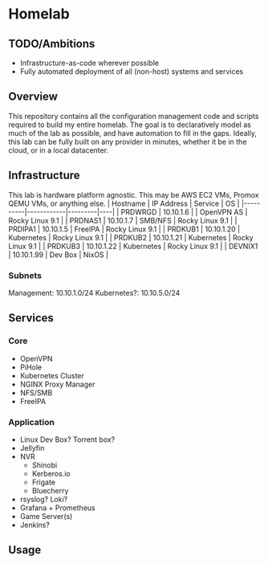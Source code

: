 # Homelab

## TODO/Ambitions
- Infrastructure-as-code wherever possible
- Fully automated deployment of all (non-host) systems and services

## Overview
This repository contains all the configuration management code and scripts required to build my entire
homelab. The goal is to declaratively model as much of the lab as possible, and have automation
to fill in the gaps. Ideally, this lab can be fully built on any provider in minutes, whether it be in
the cloud, or in a local datacenter.

## Infrastructure
This lab is hardware platform agnostic. This may be AWS EC2 VMs, Promox QEMU VMs, or anything else.
| Hostname | IP Address | Service | OS |
|----------|------------|---------|----|
| PRDWRGD  | 10.10.1.6 |  | OpenVPN AS | Rocky Linux 9.1 |
| PRDNAS1  | 10.10.1.7 | SMB/NFS | Rocky Linux 9.1 |
| PRDIPA1  | 10.10.1.5 | FreeIPA | Rocky Linux 9.1 |
| PRDKUB1  | 10.10.1.20 | Kubernetes | Rocky Linux 9.1 |
| PRDKUB2  | 10.10.1.21 | Kubernetes | Rocky Linux 9.1 |
| PRDKUB3  | 10.10.1.22 | Kubernetes | Rocky Linux 9.1 |
| DEVNIX1  | 10.10.1.99 | Dev Box | NixOS |

### Subnets
Management: 10.10.1.0/24
Kubernetes?: 10.10.5.0/24

## Services
### Core
- OpenVPN
- PiHole
- Kubernetes Cluster
- NGINX Proxy Manager
- NFS/SMB
- FreeIPA

### Application
- Linux Dev Box? Torrent box?
- Jellyfin
- NVR
    - Shinobi
    - Kerberos.io
    - Frigate
    - Bluecherry
- rsyslog? Loki?
- Grafana + Prometheus
- Game Server(s)
- Jenkins?

## Usage